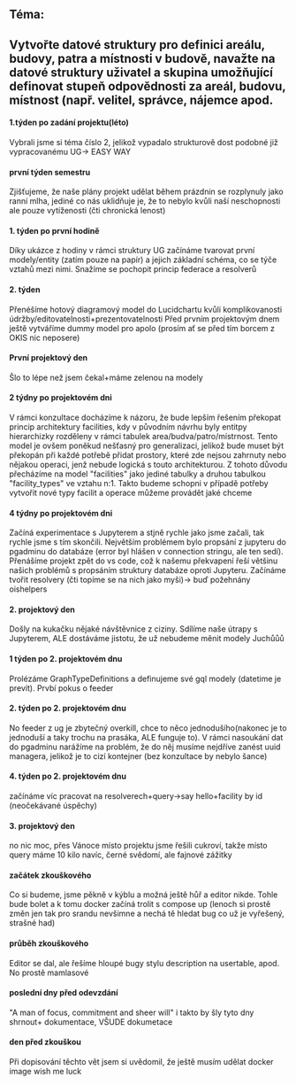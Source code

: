 ## Téma:
## Vytvořte datové struktury pro definici areálu, budovy, patra a místnosti v budově, navažte na datové struktury uživatel a skupina umožňující definovat stupeň odpovědnosti za areál, budovu, místnost (např. velitel, správce, nájemce apod.

#### **1.týden po zadání projektu(léto)**
Vybrali jsme si téma číslo 2, jelikož vypadalo strukturově dost podobné již vypracovanému UG-> EASY WAY

#### **první týden semestru**
Zjišťujeme, že naše plány projekt udělat během prázdnin se rozplynuly jako ranní mlha, jediné co nás uklidňuje je, že to nebylo kvůli naší neschopnosti ale pouze vytíženosti (čti chronická lenost)
#### **1. týden po první hodině**
Díky ukázce z hodiny v rámci struktury UG začínáme tvarovat první modely/entity (zatím pouze na papír) a jejich základní schéma, co se týče vztahů mezi nimi. 
Snažíme se pochopit princip federace a resolverů

#### **2. týden**
Přenéšíme hotový diagramový model do Lucidchartu kvůli komplikovanosti údržby/editovatelnosti+prezentovatelnosti
Před prvním projektovým dnem ještě vytváříme dummy model pro apolo (prosím ať se před tím borcem z OKIS nic neposere)

#### **První projektový den**
Šlo to lépe než jsem čekal+máme zelenou na modely
  
#### **2 týdny po projektovém dni**
V rámci konzultace docházíme k názoru, že bude lepším řešením překopat princip architektury facilities, kdy v původním návrhu byly entitpy hierarchizky rozděleny v rámci tabulek area/budva/patro/místrnost. Tento model je ovšem poněkud nešťasný pro generalizaci, jelikož bude muset být překopán při každé potřebě přidat prostory, které zde nejsou zahrnuty nebo nějakou operaci, jenž nebude logická s touto architekturou. Z tohoto důvodu přecházíme na model "facilities" jako jediné tabulky a druhou tabulkou "facility_types" ve vztahu n:1. Takto budeme schopni v případě potřeby vytvořit nové typy facilit a operace můžeme provádět jaké chceme

#### **4 týdny po projektovém dni**
Začíná experimentace s Jupyterem a stjně rychle jako jsme začali, tak rychle jsme s tím skončili. Největším problémem bylo propsání z jupyteru do pgadminu do databáze (error byl hlášen v connection stringu, ale ten sedí). Přenášíme projekt zpět do vs code, což k našemu překvapení řeší většinu našich problémů s propsáním struktury databáze oproti Jupyteru.
Začínáme tvořit resolvery (čti topíme se na nich jako myši)-> buď požehnány oishelpers

#### **2. projektový den**
Došly na kukačku nějaké návštěvnice z ciziny. Sdílíme naše útrapy s Jupyterem, ALE dostáváme jistotu, že už nebudeme měnit modely Juchůůů

#### **1 týden po 2. projektovém dnu**
Prolézáme GraphTypeDefinitions a definujeme své gql modely (datetime je prevít). Prvbí pokus o feeder
 #### **2. týden po 2. projektovém dnu**
 No feeder z ug je zbytečný overkill, chce to něco jednodušího(nakonec je to jednoduší a taky trochu na prasáka, ALE funguje to). V rámci nasoukání dat do pgadminu narážíme na problém, že do něj musíme nejdříve zanést uuid managera, jelikož je to cizí kontejner (bez konzultace by nebylo šance)

 #### **4. týden po 2. projektovém dnu**
 začínáme víc pracovat na resolverech+query->say hello+facility by id (neočekávané úspěchy)

 #### **3. projektový den**
 no nic moc, přes Vánoce místo projektu jsme řešili cukroví, takže místo query máme 10 kilo navíc, černé svědomí, ale fajnové zážitky

#### **začátek zkouškového**
Co si budeme, jsme pěkně v kýblu a možná ještě hůř a editor nikde. Tohle bude bolet a k tomu docker začíná trolit s compose up (lenoch si prostě změn jen tak pro srandu nevšimne a nechá tě hledat bug co už je vyřešený, strašné had)

#### **průběh zkouškového**
Editor se dal, ale řešíme hloupé bugy stylu description na usertable, apod. No prostě mamlasové

#### **poslední dny před odevzdání**
"A man of focus, commitment and sheer will" i takto by šly tyto dny shrnout+ dokumentace, VŠUDE dokumetace
 
#### **den před zkouškou**
Při dopisování těchto vět jsem si uvědomil, že ještě musím udělat docker image wish me luck
